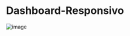 # Dashboard-Responsivo

![image](https://github.com/stenunees/Dashboard-Responsivo/assets/100435225/6d74ac26-1f84-4de5-a3b5-7368f8d67318)
